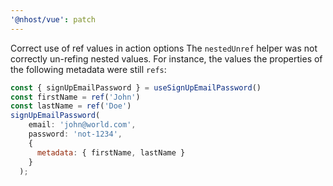 ```yaml
---
'@nhost/vue': patch
---
```


Correct use of ref values in action options
The `nestedUnref` helper was not correctly un-refing nested values. For instance, the values the properties of the following metadata were still `refs`:

```jsx
const { signUpEmailPassword } = useSignUpEmailPassword()
const firstName = ref('John')
const lastName = ref('Doe')
signUpEmailPassword(
    email: 'john@world.com',
    password: 'not-1234',
    {
      metadata: { firstName, lastName }
    }
  );
```